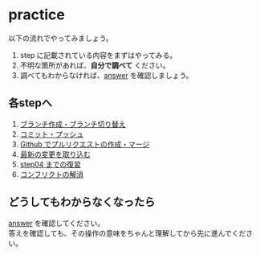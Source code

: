 # practice

以下の流れでやってみましょう。
1. step に記載されている内容をまずはやってみる。
2. 不明な箇所があれば、**自分で調べて** ください。
3. 調べてもわからなければ、[answer](/public/docs/Workbook/answer) を確認しましょう。

## 各stepへ

1. [ブランチ作成・ブランチ切り替え](./step01/index.md)
2. [コミット・プッシュ](./step02/index.md)
3. [Github でプルリクエストの作成・マージ](./step03/index.md)
4. [最新の変更を取り込む](./step04/index.md)
5. [step04 までの復習](./step05/index.md)
6. [コンフリクトの解消](./step06/index.md)

## どうしてもわからなくなったら

[answer](/public/docs/Workbook/answer) を確認してください。  
答えを確認しても、その操作の意味をちゃんと理解してから先に進んでください。
